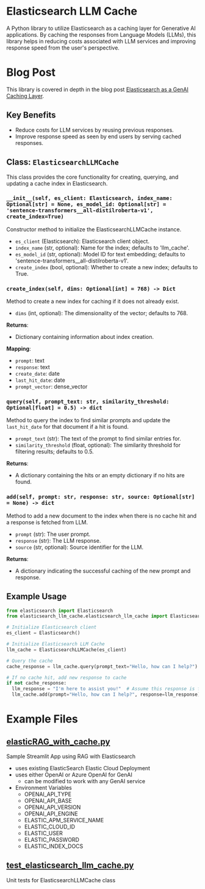 # Elasticsearch LLM Cache
A Python library to utilize Elasticsearch as a caching layer for Generative AI applications. By caching the responses from Language Models (LLMs), this library helps in reducing costs associated with LLM services and improving response speed from the user's perspective.

# Blog Post
This library is covered in depth in the blog post [Elasticsearch as a GenAI Caching Layer](https://www.elastic.co/blog/lasticsearch-as-a-genai-caching-layer).

## Key Benefits
- Reduce costs for LLM services by reusing previous responses.
- Improve response speed as seen by end users by serving cached responses.

## Class: `ElasticsearchLLMCache`
This class provides the core functionality for creating, querying, and updating a cache index in Elasticsearch.

### `__init__(self, es_client: Elasticsearch, index_name: Optional[str] = None, es_model_id: Optional[str] = 'sentence-transformers__all-distilroberta-v1', create_index=True)`
Constructor method to initialize the ElasticsearchLLMCache instance.

- `es_client` (Elasticsearch): Elasticsearch client object.
- `index_name` (str, optional): Name for the index; defaults to 'llm_cache'.
- `es_model_id` (str, optional): Model ID for text embedding; defaults to 'sentence-transformers__all-distilroberta-v1'.
- `create_index` (bool, optional): Whether to create a new index; defaults to True.

### `create_index(self, dims: Optional[int] = 768) -> Dict`
Method to create a new index for caching if it does not already exist.

- `dims` (int, optional): The dimensionality of the vector; defaults to 768.

**Returns**:
- Dictionary containing information about index creation.

**Mapping**:
- `prompt`: text
- `response`: text
- `create_date`: date
- `last_hit_date`: date
- `prompt_vector`: dense_vector

### `query(self, prompt_text: str, similarity_threshold: Optional[float] = 0.5) -> dict`
Method to query the index to find similar prompts and update the `last_hit_date` for that document if a hit is found.

- `prompt_text` (str): The text of the prompt to find similar entries for.
- `similarity_threshold` (float, optional): The similarity threshold for filtering results; defaults to 0.5.

**Returns**:
- A dictionary containing the hits or an empty dictionary if no hits are found.

### `add(self, prompt: str, response: str, source: Optional[str] = None) -> dict`
Method to add a new document to the index when there is no cache hit and a response is fetched from LLM.

- `prompt` (str): The user prompt.
- `response` (str): The LLM response.
- `source` (str, optional): Source identifier for the LLM.

**Returns**:
- A dictionary indicating the successful caching of the new prompt and response.

## Example Usage

```python
from elasticsearch import Elasticsearch
from elasticsearch_llm_cache.elasticsearch_llm_cache import ElasticsearchLLMCache

# Initialize Elasticsearch client
es_client = Elasticsearch()

# Initialize Elasticsearch LLM Cache
llm_cache = ElasticsearchLLMCache(es_client)

# Query the cache
cache_response = llm_cache.query(prompt_text="Hello, how can I help?")

# If no cache hit, add new response to cache
if not cache_response:
  llm_response = "I'm here to assist you!"  # Assume this response is fetched from LLM
  llm_cache.add(prompt="Hello, how can I help?", response=llm_response)
   ```

# Example Files
## [elasticRAG_with_cache.py](examples/elasticRAG_with_cache.py)
Sample Streamlit App using RAG with Elasticsearch

- uses existing ElasticSearch Elastic Cloud Deployment
- uses either OpenAI or Azure OpenAI for GenAI
  - can be modified to work with any GenAI service
- Environment Variables
  - OPENAI_API_TYPE
  - OPENAI_API_BASE
  - OPENAI_API_VERSION
  - OPENAI_API_ENGINE
  - ELASTIC_APM_SERVICE_NAME
  - ELASTIC_CLOUD_ID
  - ELASTIC_USER
  - ELASTIC_PASSWORD
  - ELASTIC_INDEX_DOCS

## [test_elasticsearch_llm_cache.py](tests/test_elasticsearch_llm_cache.py)
Unit tests for ElasticsearchLLMCache class